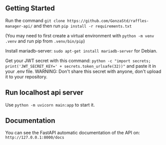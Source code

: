 ## Getting Started
Run the command `git clone https://github.com/GonzaStd/raffles-manager-api/` and then run `pip install -r requirements.txt` 

(You may need to first create a virtual environment with `python -m venv .venv` and run pip from `.venv/bin/pip`)

Install mariadb-server: `sudo apt-get install mariadb-server` for Debian.

Get your JWT secret with this command: `python -c "import secrets; print('JWT_SECRET_KEY=' + secrets.token_urlsafe(32))"`
and paste it in your .env file. WARNING: Don't share this secret with anyone, don't upload it to your repository.

## Run localhost api server
Use `python -m uvicorn main:app` to start it.

## Documentation
You can see the FastAPI automatic documentation of the API on: `http://127.0.0.1:8000/docs`
